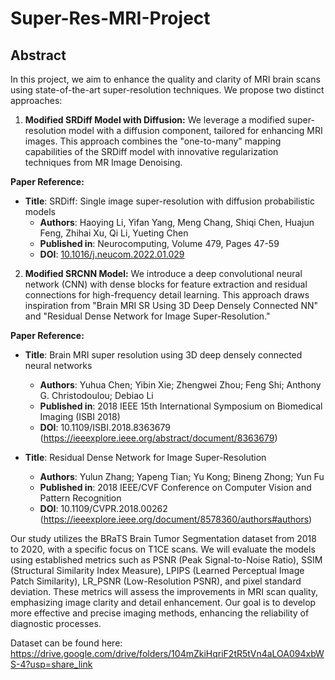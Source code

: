 # Super-Res-MRI-Project
## Abstract

In this project, we aim to enhance the quality and clarity of MRI brain scans using state-of-the-art super-resolution techniques. We propose two distinct approaches:

1. **Modified SRDiff Model with Diffusion:** We leverage a modified super-resolution model with a diffusion component, tailored for enhancing MRI images. This approach combines the "one-to-many" mapping capabilities of the SRDiff model with innovative regularization techniques from MR Image Denoising.

**Paper Reference:**  
- **Title**: SRDiff: Single image super-resolution with diffusion probabilistic models
  - **Authors**: Haoying Li, Yifan Yang, Meng Chang, Shiqi Chen, Huajun Feng, Zhihai Xu, Qi Li, Yueting Chen
  - **Published in**: Neurocomputing, Volume 479, Pages 47-59
  - **DOI**: [10.1016/j.neucom.2022.01.029](https://doi.org/10.1016/j.neucom.2022.01.029)

2. **Modified SRCNN Model:** We introduce a deep convolutional neural network (CNN) with dense blocks for feature extraction and residual connections for high-frequency detail learning. This approach draws inspiration from "Brain MRI SR Using 3D Deep Densely Connected NN" and "Residual Dense Network for Image Super-Resolution."

**Paper Reference:**  
- **Title**: Brain MRI super resolution using 3D deep densely connected neural networks
  - **Authors**: Yuhua Chen; Yibin Xie; Zhengwei Zhou; Feng Shi; Anthony G. Christodoulou; Debiao Li
  - **Published in**: 2018 IEEE 15th International Symposium on Biomedical Imaging (ISBI 2018)
  - **DOI**: 10.1109/ISBI.2018.8363679 (https://ieeexplore.ieee.org/abstract/document/8363679)
 
- **Title**: Residual Dense Network for Image Super-Resolution
  - **Authors**: Yulun Zhang; Yapeng Tian; Yu Kong; Bineng Zhong; Yun Fu
  - **Published in**: 2018 IEEE/CVF Conference on Computer Vision and Pattern Recognition
  - **DOI**: 10.1109/CVPR.2018.00262 (https://ieeexplore.ieee.org/document/8578360/authors#authors)

Our study utilizes the BRaTS Brain Tumor Segmentation dataset from 2018 to 2020, with a specific focus on T1CE scans. We will evaluate the models using established metrics such as PSNR (Peak Signal-to-Noise Ratio), SSIM (Structural Similarity Index Measure), LPIPS (Learned Perceptual Image Patch Similarity), LR_PSNR (Low-Resolution PSNR), and pixel standard deviation. These metrics will assess the improvements in MRI scan quality, emphasizing image clarity and detail enhancement. Our goal is to develop more effective and precise imaging methods, enhancing the reliability of diagnostic processes.

Dataset can be found here: https://drive.google.com/drive/folders/104mZkiHqriF2tR5tVn4aLOA094xbWS-4?usp=share_link


